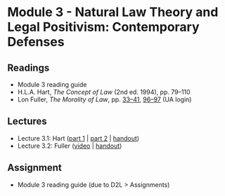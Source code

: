 # Module 3 - Natural Law Theory and Legal Positivism: Contemporary Defenses

## Readings

- Module 3 reading guide
- H.L.A. Hart, *The Concept of Law* (2nd ed. 1994), pp. 79–110
- Lon Fuller, *The Morality of Law*, pp. [33–41](http://ezproxy.library.arizona.edu/login?url=https://www.jstor.org/stable/j.ctt1cc2mds.6), [96–97](http://ezproxy.library.arizona.edu/login?url=https://www.jstor.org/stable/j.ctt1cc2mds.7) (UA login)

## Lectures

- Lecture 3.1: Hart ([part 1](https://youtu.be/UszLmeOqV_c) \| [part 2](https://youtu.be/g31IKmUGPec) \| [handout](https://github.com/dingherself/phil-324/blob/main/handouts/03-hart.md))
- Lecture 3.2: Fuller ([video](https://youtu.be/HtzstttpJGE) \| [handout](https://github.com/dingherself/phil-324/blob/main/handouts/03-fuller.md))

## Assignment

- Module 3 reading guide (due to D2L > Assignments)